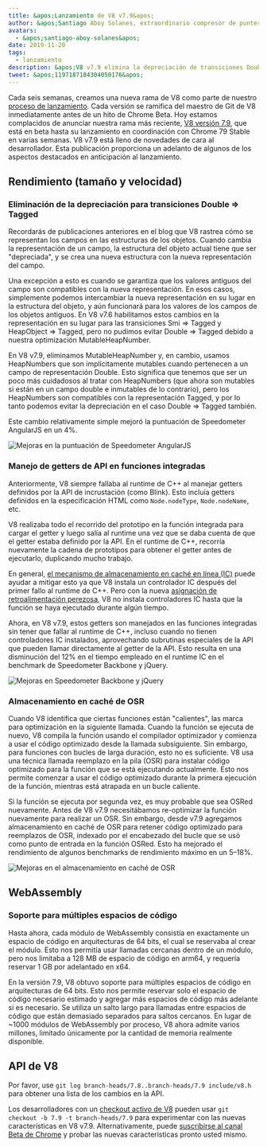 ```yaml
---
title: &apos;Lanzamiento de V8 v7.9&apos;
author: &apos;Santiago Aboy Solanes, extraordinario compresor de punteros&apos;
avatars:
  - &apos;santiago-aboy-solanes&apos;
date: 2019-11-20
tags:
  - lanzamiento
description: &apos;V8 v7.9 elimina la depreciación de transiciones Double ⇒ Tagged, manejo de getters de API en funciones integradas, almacenamiento en caché de OSR y soporte Wasm para múltiples espacios de código.&apos;
tweet: &apos;1197187184304050176&apos;
---
```

Cada seis semanas, creamos una nueva rama de V8 como parte de nuestro [proceso de lanzamiento](/docs/release-process). Cada versión se ramifica del maestro de Git de V8 inmediatamente antes de un hito de Chrome Beta. Hoy estamos complacidos de anunciar nuestra rama más reciente, [V8 versión 7.9](https://chromium.googlesource.com/v8/v8.git/+log/branch-heads/7.9), que está en beta hasta su lanzamiento en coordinación con Chrome 79 Stable en varias semanas. V8 v7.9 está lleno de novedades de cara al desarrollador. Esta publicación proporciona un adelanto de algunos de los aspectos destacados en anticipación al lanzamiento.

<!--truncate-->
## Rendimiento (tamaño y velocidad)

### Eliminación de la depreciación para transiciones Double ⇒ Tagged

Recordarás de publicaciones anteriores en el blog que V8 rastrea cómo se representan los campos en las estructuras de los objetos. Cuando cambia la representación de un campo, la estructura del objeto actual tiene que ser "depreciada", y se crea una nueva estructura con la nueva representación del campo.

Una excepción a esto es cuando se garantiza que los valores antiguos del campo son compatibles con la nueva representación. En esos casos, simplemente podemos intercambiar la nueva representación en su lugar en la estructura del objeto, y aún funcionará para los valores de los campos de los objetos antiguos. En V8 v7.6 habilitamos estos cambios en la representación en su lugar para las transiciones Smi ⇒ Tagged y HeapObject ⇒ Tagged, pero no pudimos evitar Double ⇒ Tagged debido a nuestra optimización MutableHeapNumber.

En V8 v7.9, eliminamos MutableHeapNumber y, en cambio, usamos HeapNumbers que son implícitamente mutables cuando pertenecen a un campo de representación Double. Esto significa que tenemos que ser un poco más cuidadosos al tratar con HeapNumbers (que ahora son mutables si están en un campo double e inmutables de lo contrario), pero los HeapNumbers son compatibles con la representación Tagged, y por lo tanto podemos evitar la depreciación en el caso Double ⇒ Tagged también.

Este cambio relativamente simple mejoró la puntuación de Speedometer AngularJS en un 4%.

![Mejoras en la puntuación de Speedometer AngularJS](/_img/v8-release-79/speedometer-angularjs.svg)

### Manejo de getters de API en funciones integradas

Anteriormente, V8 siempre fallaba al runtime de C++ al manejar getters definidos por la API de incrustación (como Blink). Esto incluía getters definidos en la especificación HTML como `Node.nodeType`, `Node.nodeName`, etc.

V8 realizaba todo el recorrido del prototipo en la función integrada para cargar el getter y luego salía al runtime una vez que se daba cuenta de que el getter estaba definido por la API. En el runtime de C++, recorría nuevamente la cadena de prototipos para obtener el getter antes de ejecutarlo, duplicando mucho trabajo.

En general, [el mecanismo de almacenamiento en caché en línea (IC)](https://mathiasbynens.be/notes/shapes-ics) puede ayudar a mitigar esto ya que V8 instala un controlador IC después del primer fallo al runtime de C++. Pero con la nueva [asignación de retroalimentación perezosa](https://v8.dev/blog/v8-release-77#lazy-feedback-allocation), V8 no instala controladores IC hasta que la función se haya ejecutado durante algún tiempo.

Ahora, en V8 v7.9, estos getters son manejados en las funciones integradas sin tener que fallar al runtime de C++, incluso cuando no tienen controladores IC instalados, aprovechando subrutinas especiales de la API que pueden llamar directamente al getter de la API. Esto resulta en una disminución del 12% en el tiempo empleado en el runtime IC en el benchmark de Speedometer Backbone y jQuery.

![Mejoras en Speedometer Backbone y jQuery](/_img/v8-release-79/speedometer.svg)

### Almacenamiento en caché de OSR

Cuando V8 identifica que ciertas funciones están "calientes", las marca para optimización en la siguiente llamada. Cuando la función se ejecuta de nuevo, V8 compila la función usando el compilador optimizador y comienza a usar el código optimizado desde la llamada subsiguiente. Sin embargo, para funciones con bucles de larga duración, esto no es suficiente. V8 usa una técnica llamada reemplazo en la pila (OSR) para instalar código optimizado para la función que se está ejecutando actualmente. Esto nos permite comenzar a usar el código optimizado durante la primera ejecución de la función, mientras está atrapada en un bucle caliente.

Si la función se ejecuta por segunda vez, es muy probable que sea OSRed nuevamente. Antes de V8 v7.9 necesitábamos re-optimizar la función nuevamente para realizar un OSR. Sin embargo, desde v7.9 agregamos almacenamiento en caché de OSR para retener código optimizado para reemplazos de OSR, indexado por el encabezado del bucle que se usó como punto de entrada en la función OSRed. Esto ha mejorado el rendimiento de algunos benchmarks de rendimiento máximo en un 5–18%.

![Mejoras en el almacenamiento en caché de OSR](/_img/v8-release-79/osr-caching.svg)

## WebAssembly

### Soporte para múltiples espacios de código

Hasta ahora, cada módulo de WebAssembly consistía en exactamente un espacio de código en arquitecturas de 64 bits, el cual se reservaba al crear el módulo. Esto nos permitía usar llamadas cercanas dentro de un módulo, pero nos limitaba a 128 MB de espacio de código en arm64, y requería reservar 1 GB por adelantado en x64.

En la versión 7.9, V8 obtuvo soporte para múltiples espacios de código en arquitecturas de 64 bits. Esto nos permite reservar solo el espacio de código necesario estimado y agregar más espacios de código más adelante si es necesario. Se utiliza un salto largo para llamadas entre espacios de código que están demasiado separados para saltos cercanos. En lugar de ~1000 módulos de WebAssembly por proceso, V8 ahora admite varios millones, limitado únicamente por la cantidad de memoria realmente disponible.

## API de V8

Por favor, use `git log branch-heads/7.8..branch-heads/7.9 include/v8.h` para obtener una lista de los cambios en la API.

Los desarrolladores con un [checkout activo de V8](/docs/source-code#using-git) pueden usar `git checkout -b 7.9 -t branch-heads/7.9` para experimentar con las nuevas características en V8 v7.9. Alternativamente, puede [suscribirse al canal Beta de Chrome](https://www.google.com/chrome/browser/beta.html) y probar las nuevas características pronto usted mismo.
